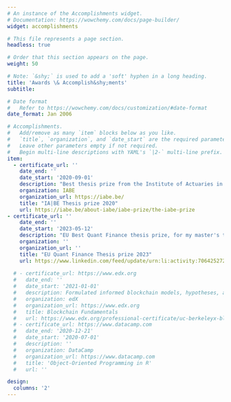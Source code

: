 ```yaml
---
# An instance of the Accomplishments widget.
# Documentation: https://wowchemy.com/docs/page-builder/
widget: accomplishments

# This file represents a page section.
headless: true

# Order that this section appears on the page.
weight: 50

# Note: `&shy;` is used to add a 'soft' hyphen in a long heading.
title: 'Awards \& Accomplish&shy;ments'
subtitle:

# Date format
#   Refer to https://wowchemy.com/docs/customization/#date-format
date_format: Jan 2006

# Accomplishments.
#   Add/remove as many `item` blocks below as you like.
#   `title`, `organization`, and `date_start` are the required parameters.
#   Leave other parameters empty if not required.
#   Begin multi-line descriptions with YAML's `|2-` multi-line prefix.
item:
  - certificate_url: ''
    date_end: ''
    date_start: '2020-09-01'
    description: "Best thesis prize from the Institute of Actuaries in Belgium, for my master's thesis in Mathematics on the joint modeling of physical and pricing densities."
    organization: IABE
    organization_url: https://iabe.be/
    title: "IA|BE Thesis prize 2020"
    url: https://iabe.be/about-iabe/iabe-prize/the-iabe-prize
- certificate_url: ''
    date_end: ''
    date_start: '2023-05-12'
    description: "EU Best Quant Finance thesis prize, for my master's thesis in Actuarial and Financial Engineering on the pricing of capped volatility swaps."
    organization: ''
    organization_url: ''
    title: "EU Quant Finance Thesis prize 2023"
    url: https://www.linkedin.com/feed/update/urn:li:activity:7064252726968233984/ 
    
  # - certificate_url: https://www.edx.org
  #   date_end: ''
  #   date_start: '2021-01-01'
  #   description: Formulated informed blockchain models, hypotheses, and use cases.
  #   organization: edX
  #   organization_url: https://www.edx.org
  #   title: Blockchain Fundamentals
  #   url: https://www.edx.org/professional-certificate/uc-berkeleyx-blockchain-fundamentals
  # - certificate_url: https://www.datacamp.com
  #   date_end: '2020-12-21'
  #   date_start: '2020-07-01'
  #   description: ''
  #   organization: DataCamp
  #   organization_url: https://www.datacamp.com
  #   title: 'Object-Oriented Programming in R'
  #   url: ''

design:
  columns: '2'
---
```

